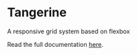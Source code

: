 # Tangerine
A responsive grid system based on flexbox

Read the full documentation <a href="http://anacoelhovicente.github.io/tangerine/example/">here</a>.

